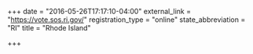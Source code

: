 +++
date = "2016-05-26T17:17:10-04:00"
external_link = "https://vote.sos.ri.gov/"
registration_type = "online"
state_abbreviation = "RI"
title = "Rhode Island"

+++


